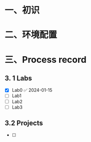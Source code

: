 # 一、初识

# 二、环境配置
# 三、Process record

## 3. 1 Labs

- [x] Lab0 ✅ 2024-01-15
- [ ] Lab1
- [ ] Lab2
- [ ] Lab3

## 3.2 Projects

- [ ] 
